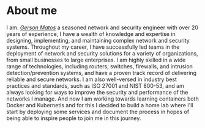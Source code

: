 # About me
I am. [*Gerson Matos*](https://www.linkedin.com/in/gmatng/) a seasoned network and security engineer with over 20 years of experience, I have a wealth of knowledge and expertise in designing, implementing, and maintaining complex network and security systems. Throughout my career, I have successfully led teams in the deployment of network and security solutions for a variety of organizations, from small businesses to large enterprises. I am highly skilled in a wide range of technologies, including routers, switches, firewalls, and intrusion detection/prevention systems, and have a proven track record of delivering reliable and secure networks. I am also well-versed in industry best practices and standards, such as ISO 27001 and NIST 800-53, and am always looking for ways to improve the security and performance of the networks I manage.
And now I am working towards learning containers both Docker and Kubernetis and for this I decided to build a home lab where I'll start by deploying some services and document the process in hopes of being able to inspire people to join me in this journey. 
